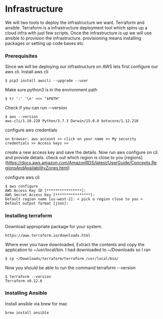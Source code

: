 # Infrastructure

We will two tools to deploy the infrastructure we want. Terraform and ansible. Terraform is a infrastructure deployment tool which spins up a cloud infra with just few scripts. Once the infrastructure is up we will use ansible to provision the infrastructure. provisioning means installing packages or setting up code bases etc.


### Prerequisites
Since we will be deploying our infrastructure on AWS lets first configure our aws cli.
Install aws cli
```
$ pip3 install awscli --upgrade --user
```
Make sure python3 is in the environment path
```
$ tr ':' '\n' <<< "$PATH"
```
Check if you can run --version
```
$ aws --version
aws-cli/1.16.220 Python/3.7.3 Darwin/15.0.0 botocore/1.12.210
```
configure aws credentials
```
on browser: aws account >> click on your name >> My security credentials >> Access keys >>
```
create a new access key and save the details. Now run aws configure on cli and provide details.
check out which region is close to you [regions] (https://docs.aws.amazon.com/AmazonRDS/latest/UserGuide/Concepts.RegionsAndAvailabilityZones.html)
 
configure aws cli
```
$ aws configure
AWS Access Key ID [****************]:
AWS Secret Access Key [****************]:
Default region name [us-west-2]: < pick a region close to you >
Default output format [json]:
```
### Installing terraform

Download appropriate package for your system.
```
https://www.terraform.io/downloads.html 
```
Where ever you have downloaded, Extract the contents and copy the application to ~/usr/local/bin. I had downloaded to ~/Downloads so I ran
```
$ cp ~/Downloads/terraform/terraform /usr/local/bin/
``` 
Now you should be able to run the command terraform --version
```
$ terraform --version
Terraform v0.12.6
```

### Installing Ansible

Install ansible via brew for mac
```
brew install ansible
```

